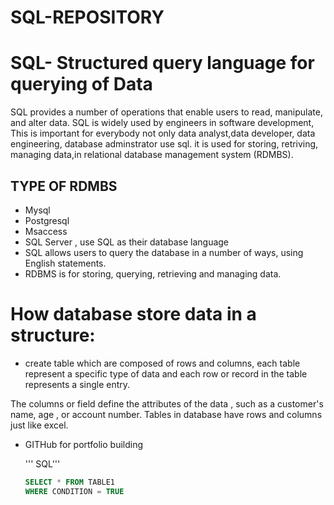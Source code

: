 # SQL-REPOSITORY

# SQL- Structured query language for querying of Data 
SQL provides a number of operations that enable users to read, manipulate, and alter data. SQL is widely used by engineers in software development, This is important for everybody not only data analyst,data developer, data engineering, database adminstrator use sql. it is used for storing, retriving, managing data,in relational database management system (RDMBS).

## TYPE OF RDMBS
- Mysql
- Postgresql
- Msaccess
- SQL Server , use SQL as their database language
- SQL allows users to query the database in a number of ways, using English statements.
- RDBMS is for storing, querying, retrieving and managing data.

# How database store data in a structure: 
- create table which are composed of rows and columns, each table represent a specific type of data and each row or record in the table represents a single entry.

The columns or field define the attributes of the data , such as a customer's name, age , or account number. Tables in database have rows and columns just like excel. 

  


- GITHub for portfolio building

 

  
  ''' SQL'''

  ~~~SQL
  SELECT * FROM TABLE1
  WHERE CONDITION = TRUE
  ~~~
